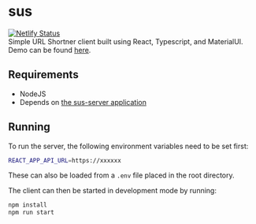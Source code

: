 # sus
[![Netlify Status](https://api.netlify.com/api/v1/badges/2d7c9e4c-a103-4f81-bc7b-5cbd043da59c/deploy-status)](https://rs-sus.netlify.app/)  
Simple URL Shortner client built using React, Typescript, and MaterialUI.  
Demo can be found [here](https://rs-sus.netlify.app/).  

## Requirements
- NodeJS
- Depends on [the sus-server application](https://github.com/raduschirliu/sus-server)

## Running
To run the server, the following environment variables need to be set first:
```bash
REACT_APP_API_URL=https://xxxxxx
```
These can also be loaded from a `.env` file placed in the root directory.  

The client can then be started in development mode by running:
```bash
npm install
npm run start
```